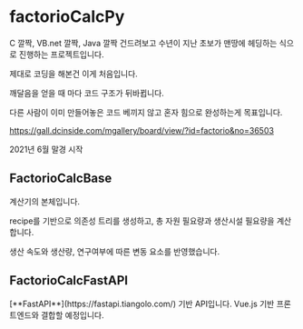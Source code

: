 # factorioCalcPy

C 깔짝, VB.net 깔짝, Java 깔짝 건드려보고 수년이 지난 초보가 맨땅에 헤딩하는 식으로 진행하는 프로젝트입니다.

제대로 코딩을 해본건 이게 처음입니다.

깨달음을 얻을 때 마다 코드 구조가 뒤바뀝니다.

다른 사람이 이미 만들어놓은 코드 베끼지 않고 혼자 힘으로 완성하는게 목표입니다.

https://gall.dcinside.com/mgallery/board/view/?id=factorio&no=36503

2021년 6월 말경 시작

<h2>FactorioCalcBase</h2>
계산기의 본체입니다.

recipe를 기반으로 의존성 트리를 생성하고, 총 자원 필요량과 생산시설 필요량을 계산합니다.

생산 속도와 생산량, 연구여부에 따른 변동 요소를 반영했습니다.

<h2>FactorioCalcFastAPI</h2>
[**FastAPI**](https://fastapi.tiangolo.com/) 기반 API입니다.
Vue.js 기반 프론트엔드와 결합할 예정입니다.